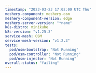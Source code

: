 ```yaml
---
timestamp: "2023-03-23 17:02:00 UTC Thu"
meshery-component: meshery-osm
meshery-component-version: edge
meshery-server-version: "*name"
k8s-distro: minikube
k8s-version: "v1.25.3"
service-mesh: OSM
service-mesh-version: "v1.2.3"
tests:
  pod/osm-bootstrap: "Not Running"
  pod/osm-controller: "Not Running"
  pod/osm-injector: "Not Running"
overall-status: "failing"
---
```

